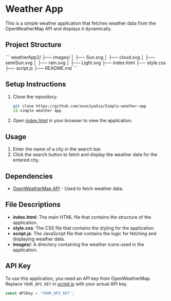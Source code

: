 # Weather App

This is a simple weather application that fetches weather data from the OpenWeatherMap API and displays it dynamically.

## Project Structure

\`\`\`
weatherApp2/
├── images/
│   ├── Sun.svg
│   ├── cloud.svg
│   ├── semiSun.svg
│   ├── rain.svg
│   ├── Light.svg
├── index.html
├── style.css
├── script.js
├── README.md
\`\`\`
## Setup Instructions

1. Clone the repository:
    ```sh
    git clone https://github.com/anas1yahia/Simple-weather-app
    cd simple weather app
    ```

2. Open [index.html](http://_vscodecontentref_/3) in your browser to view the application.

## Usage

1. Enter the name of a city in the search bar.
2. Click the search button to fetch and display the weather data for the entered city.

## Dependencies

- [OpenWeatherMap API](https://openweathermap.org/api) - Used to fetch weather data.

## File Descriptions

- **index.html**: The main HTML file that contains the structure of the application.
- **style.css**: The CSS file that contains the styling for the application.
- **script.js**: The JavaScript file that contains the logic for fetching and displaying weather data.
- **images/**: A directory containing the weather icons used in the application.

## API Key

To use this application, you need an API key from OpenWeatherMap. Replace `YOUR_API_KEY` in [script.js](http://_vscodecontentref_/4) with your actual API key.

```javascript
const APIKey = 'YOUR_API_KEY';
